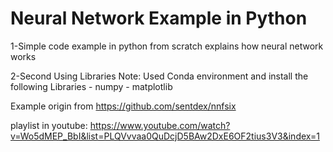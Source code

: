 # Neural Network Example in Python

1-Simple code example in python from scratch explains how neural network works
    

2-Second Using Libraries
  Note: Used Conda environment and install the following Libraries
        - numpy 
        - matplotlib
        

 Example origin from https://github.com/sentdex/nnfsix

 playlist in youtube:
    https://www.youtube.com/watch?v=Wo5dMEP_BbI&list=PLQVvvaa0QuDcjD5BAw2DxE6OF2tius3V3&index=1


